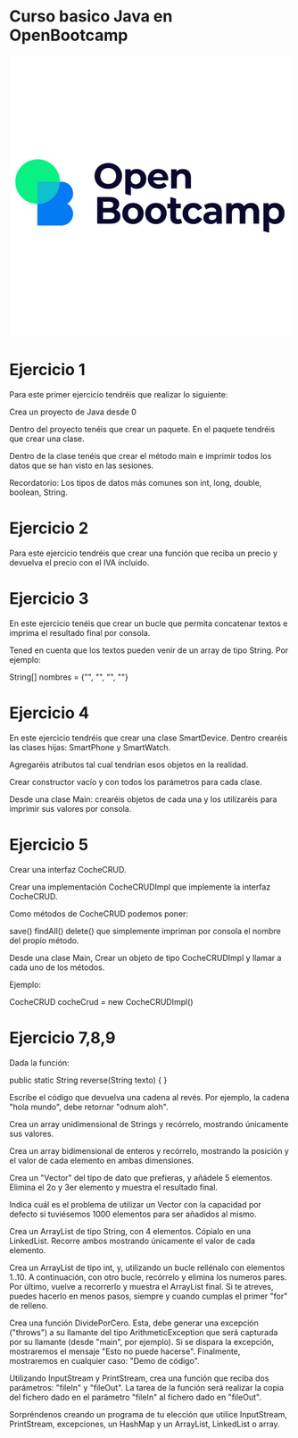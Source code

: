 # Curso basico Java en OpenBootcamp

![Tumbail](./Opb.png)

# Ejercicio 1

Para este primer ejercicio tendréis que realizar lo siguiente:

Crea un proyecto de Java desde 0

Dentro del proyecto tenéis que crear un paquete. En el paquete tendréis que crear una clase.

Dentro de la clase tenéis que crear el método main e imprimir todos los datos que se han visto en las sesiones.

Recordatorio: Los tipos de datos más comunes son int, long, double, boolean, String.

# Ejercicio 2

 Para este ejercicio tendréis que crear una función que reciba un precio y devuelva el precio con el IVA incluido.

# Ejercicio 3

En este ejercicio tenéis que crear un bucle que permita concatenar textos e imprima el resultado final por consola.

Tened en cuenta que los textos pueden venir de un array de tipo String. Por ejemplo:

String[] nombres = {"", "", "", ""}

# Ejercicio 4

En este ejercicio tendréis que crear una clase SmartDevice. Dentro crearéis las clases hijas: SmartPhone y SmartWatch.

Agregaréis atributos tal cual tendrían esos objetos en la realidad.

Crear constructor vacío y con todos los parámetros para cada clase.

Desde una clase Main: crearéis objetos de cada una y los utilizaréis para imprimir sus valores por consola.

# Ejercicio 5

Crear una interfaz CocheCRUD.

Crear una implementación CocheCRUDImpl que implemente la interfaz CocheCRUD.

Como métodos de CocheCRUD podemos poner:

save() findAll() delete() que simplemente impriman por consola el nombre del propio método.

Desde una clase Main, Crear un objeto de tipo CocheCRUDImpl y llamar a cada uno de los métodos.

Ejemplo:

CocheCRUD cocheCrud = new CocheCRUDImpl()

# Ejercicio 7,8,9

Dada la función:

 public static String reverse(String texto) { }

Escribe el código que devuelva una cadena al revés. Por ejemplo, la cadena "hola mundo", debe retornar "odnum aloh".

Crea un array unidimensional de Strings y recórrelo, mostrando únicamente sus valores.

Crea un array bidimensional de enteros y recórrelo, mostrando la posición y el valor de cada elemento en ambas dimensiones.

Crea un "Vector" del tipo de dato que prefieras, y añádele 5 elementos. Elimina el 2o y 3er elemento y muestra el resultado final.

Indica cuál es el problema de utilizar un Vector con la capacidad por defecto si tuviésemos 1000 elementos para ser añadidos al mismo.

Crea un ArrayList de tipo String, con 4 elementos. Cópialo en una LinkedList. Recorre ambos mostrando únicamente el valor de cada elemento.

Crea un ArrayList de tipo int, y, utilizando un bucle rellénalo con elementos 1..10. A continuación, con otro bucle, recórrelo y elimina los numeros pares. Por último, vuelve a recorrerlo y muestra el ArrayList final. Si te atreves, puedes hacerlo en menos pasos, siempre y cuando cumplas el primer "for" de relleno.

Crea una función DividePorCero. Esta, debe generar una excepción ("throws") a su llamante del tipo ArithmeticException que será capturada por su llamante (desde "main", por ejemplo). Si se dispara la excepción, mostraremos el mensaje "Esto no puede hacerse". Finalmente, mostraremos en cualquier caso: "Demo de código".

Utilizando InputStream y PrintStream, crea una función que reciba dos parámetros: "fileIn" y "fileOut". La tarea de la función será realizar la copia del fichero dado en el parámetro "fileIn" al fichero dado en "fileOut".

Sorpréndenos creando un programa de tu elección que utilice InputStream, PrintStream, excepciones, un HashMap y un ArrayList, LinkedList o array.

